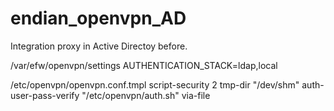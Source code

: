 # endian_openvpn_AD

Integration proxy in Active Directoy before.

/var/efw/openvpn/settings
AUTHENTICATION_STACK=ldap,local

/etc/openvpn/openvpn.conf.tmpl
script-security 2
tmp-dir "/dev/shm"
auth-user-pass-verify "/etc/openvpn/auth.sh" via-file
